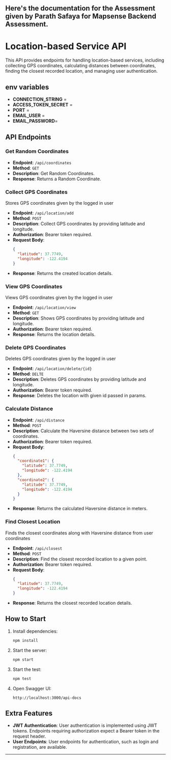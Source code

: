 Here's the documentation for the Assessment given by Parath Safaya for Mapsense Backend Assessment.
---

# Location-based Service API

This API provides endpoints for handling location-based services, including collecting GPS coordinates, calculating distances between coordinates, finding the closest recorded location, and managing user authentication.

## env variables
- **CONNECTION_STRING** = <CONNECTION STRING>
- **ACCESS_TOKEN_SECRET** = <ACCESS KEY>
- **PORT** = <PORT NUMBER>
- **EMAIL_USER** = <EMAIL FROM WHICH RESET PASSWORD TOKEN WILL BE SENT> 
- **EMAIL_PASSWORD**= <PASSWORD OF EMAIL>

## API Endpoints

### Get Random Coordinates
- **Endpoint**: `/api/coordinates`
- **Method**: `GET`
- **Description**: Get Random Coordinates.
- **Response**: Returns a Random Coordinate.

### Collect GPS Coordinates 
Stores GPS coordinates given by the logged in user

- **Endpoint**: `/api/location/add`
- **Method**: `POST`
- **Description**: Collect GPS coordinates by providing latitude and longitude.
- **Authorization**: Bearer token required.
- **Request Body**:
  ```json
  {
    "latitude": 37.7749,
    "longitude": -122.4194
  }
  ```
- **Response**: Returns the created location details.

### View GPS Coordinates 
Views GPS coordinates given by the logged in user

- **Endpoint**: `/api/location/view`
- **Method**: `GET`
- **Description**: Shows GPS coordinates by providing latitude and longitude.
- **Authorization**: Bearer token required.
- **Response**: Returns the location details.

### Delete GPS Coordinates 
Deletes GPS coordinates given by the logged in user

- **Endpoint**: `/api/location/delete/{id}`
- **Method**: `DELTE`
- **Description**: Deletes GPS coordinates by providing latitude and longitude.
- **Authorization**: Bearer token required.
- **Response**: Deletes the location with given id passed in params.

### Calculate Distance

- **Endpoint**: `/api/distance`
- **Method**: `POST`
- **Description**: Calculate the Haversine distance between two sets of coordinates.
- **Authorization**: Bearer token required.
- **Request Body**:
  ```json
  {
    "coordinate1": {
      "latitude": 37.7749,
      "longitude": -122.4194
    },
    "coordinate2": {
      "latitude": 37.7749,
      "longitude": -122.4194
    }
  }
  ```
- **Response**: Returns the calculated Haversine distance in meters.

### Find Closest Location
Finds the closest coordinates along with Haversine distance from user coordinates
- **Endpoint**: `/api/closest`
- **Method**: `POST`
- **Description**: Find the closest recorded location to a given point.
- **Authorization**: Bearer token required.
- **Request Body**:
  ```json
  {
    "latitude": 37.7749,
    "longitude": -122.4194
  }
  ```
- **Response**: Returns the closest recorded location details.

## How to Start

1. Install dependencies:
   ```bash
   npm install
   ```

2. Start the server:
   ```bash
   npm start
   ```

2. Start the test:
   ```bash
   npm test
   ```

4. Open Swagger UI:
   ```
   http://localhost:3000/api-docs
   ```

## Extra Features

- **JWT Authentication**: User authentication is implemented using JWT tokens. Endpoints requiring authorization expect a Bearer token in the request header.
- **User Endpoints**: User endpoints for authentication, such as login and registration, are available.
---


